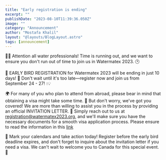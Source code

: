 ```yaml
---
title: "Early registration is ending"
excerpt: ""
publishDate: "2023-08-10T11:39:36.050Z"
image: ""
category: "Announcement"
author: "Mostafa Khalil"
layout: "@layouts/BlogLayout.astro"
tags: [announcement]
---
```


📢🚨 Attention all water professionals! Time is running out, and we want to ensure you don't run out of time to join us in Watermatex 2023. 🕑

🔔 EARLY BIRD REGISTRATION for Watermatex 2023 will be ending in just 10 days! 🦅 Don't wait until it's too late—register now and join us from September 24 - 27! 💧💡

🌍 For many of you who plan to attend from abroad, please bear in mind that obtaining a visa might take some time. 🛂 But don't worry, we've got you covered! We are more than willing to assist you in the process by providing an official INVITATION LETTER. 💌 Simply reach out to us at [registration@watermatex2023.org](registration@watermatex2023.org), and we'll make sure you have the necessary documents for a smooth visa application process. Please ensure to read the information in this [link](https://lnkd.in/gBkBgkU6)

🎯 Mark your calendars and take action today! Register before the early bird deadline expires, and don't forget to inquire about the invitation letter if you need a visa. We can't wait to welcome you to Canada for this special event. 🌊